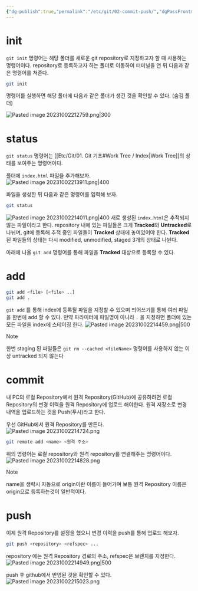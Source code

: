 ```yaml
---
{"dg-publish":true,"permalink":"/etc/git/02-commit-push/","dgPassFrontmatter":true,"noteIcon":"","created":"","updated":""}
---
```


# init
`git init` 명령어는 해당 폴더를 새로운 git repository로 지정하고자 할 때 사용하는 명령어이다.
repository로 등록하고자 하는 폴더로 이동하여 터미널을 연 뒤 다음과 같은 명령어를 쳐준다.

```bash
git init
```

명령어를 실행하면 해당 폴더에 다음과 같은 폴더가 생긴 것을 확인할 수 있다. (숨김 폴더)

![Pasted image 20231002212759.png|300](/img/user/Etc/Git/Pasted%20image%2020231002212759.png)
# status
`git status` 명령어는 [[Etc/Git/01. Git 기초#Work Tree / Index\|Work Tree]]의 상태를 보여주는 명령어이다.

폴더에 `index.html` 파일을 추가해보자.
![Pasted image 20231002213911.png|400](/img/user/Etc/Git/Pasted%20image%2020231002213911.png)


파일을 생성한 뒤 다음과 같은 명령어를 입력해 보자.
```bash
git status
```
![Pasted image 20231002214011.png|400](/img/user/Etc/Git/Pasted%20image%2020231002214011.png)
새로 생성된 `index.html`은 추적되지 않는 파일이라고 한다. repository 내에 있는 파일들은 크게 **Tracked**와 **Untracked**로 나뉘며, git에 등록해 추적 중인 파일들이 **Tracked** 상태에 놓여있어야 한다.
**Tracked**된 파일들의 상태는 다시 modified, unmodified, staged 3개의 상태로 나뉜다.

아래에 나올 `git add` 명령어를 통해 파일을 **Tracked** 대상으로 등록할 수 있다.

# add
```bash
git add <file> [<file> ..] 
git add .
```
`git add` 를 통해 index에 등록될 파일을 지정할 수 있으며 띄어쓰기를 통해 여러 파일을 한번에 add 할 수 있다.
만약 파라미터에 파일명이 아니라 `.` 을 지정하면 폴더에 있는 모든 파일을 index에 스테이징 한다.
![Pasted image 20231002214459.png|500](/img/user/Etc/Git/Pasted%20image%2020231002214459.png)

> [!NOTE]
> 한번 staging 된 파일들은 `git rm --cached <fileName>` 명령어를 사용하지 않는 이상 untracked 되지 않는다

# commit
내 PC의 로컬 Repository에서 원격 Repository(GitHub)에 공유하려면 로컬 Repository의 변경 이력을 원격 Repository에 업로드 해야한다. 원격 저장소로 변경 내역을 업로드하는 것을 Push(푸시)라고 한다.

우선 GitHub에서 원격 Repository를 만든다.
![Pasted image 20231002214724.png](/img/user/Etc/Git/Pasted%20image%2020231002214724.png)

```bash
git remote add <name> <원격 주소>
```
위의 명령어는 로컬 repository와 원격 repository를 연결해주는 명령어이다.
![Pasted image 20231002214828.png](/img/user/Etc/Git/Pasted%20image%2020231002214828.png)
> [!NOTE]
> name을 생략시 자동으로 origin이란 이름이 들어가며 보통 원격 Repository 이름은 origin으로 등록하는것이 일반적이다.

# push
이제 원격 Repository를 설정을 했으니 변경 이력을 push를 통해 업로드 해보자.
```bash
git push <repository> <refspec> ...
```
repository 에는 원격 Repository 경로의 주소, refspec은 브랜치를 지정한다.
![Pasted image 20231002214949.png|500](/img/user/Pasted%20image%2020231002214949.png)

push 후 github에서 반영된 것을 확인할 수 있다.
![Pasted image 20231002215023.png](/img/user/Pasted%20image%2020231002215023.png)